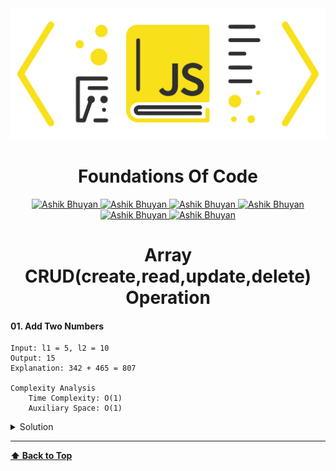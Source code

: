 <img src='./images/logo.png' alt='FoundationsOfCode' id='header'/>

<h1 align="center" >Foundations Of Code</h1>


<div align="center" >

<a href="mailto:ashikbhuyan.swe.diu@gmail.com">
<img
src='https://img.shields.io/badge/Gmail-D14836?style=for-the-badge&logo=gmail&logoColor=white'
alt='Ashik Bhuyan'
/>
</a>

<a href="tel:+8801793605043">
<img
src='https://img.shields.io/badge/WhatsApp-25D366?style=for-the-badge&logo=whatsapp&logoColor=white'
alt='Ashik Bhuyan'
/>
</a>
<a href="https://portfolio-70e38.web.app/" target="_blank">
<img
src='https://img.shields.io/badge/website-000000?style=for-the-badge&logo=About.me&logoColor=white'
alt='Ashik Bhuyan'
/>
</a>
<a href="https://www.facebook.com/ashikbhuyan17" target="_blank">
<img
src='https://img.shields.io/badge/Facebook-1877F2?style=for-the-badge&logo=facebook&logoColor=white'
alt='Ashik Bhuyan'
/>
</a>

<a href="https://www.linkedin.com/in/ashik17/" target="_blank">
<img
src='https://img.shields.io/badge/LinkedIn-0077B5?style=for-the-badge&logo=linkedin&logoColor=white'
alt='Ashik Bhuyan'
/>
</a>

<a href="https://github.com/ashikbhuyan17" target="_blank">
<img
src='https://img.shields.io/badge/GitHub-100000?style=for-the-badge&logo=github&logoColor=white'
alt='Ashik Bhuyan'
/>
</a>

</div>

<h1 align="center" >Array CRUD(create,read,update,delete) Operation </h1>


#### 01. Add Two Numbers

```
Input: l1 = 5, l2 = 10
Output: 15
Explanation: 342 + 465 = 807

Complexity Analysis
    Time Complexity: O(1)
    Auxiliary Space: O(1)
```

<details><summary style="cursor:pointer">Solution</summary>

```js
let num1 = 5;
let num2 = 10;

let sum = num1 + num2;
console.log(sum); // Output: 15

let num1: number = 5;
let num2: number = 10;

let sum: number = num1 + num2;
console.log(sum); // Output: 15
```  

</details>

---
**[⬆ Back to Top](#header)**


</details>



